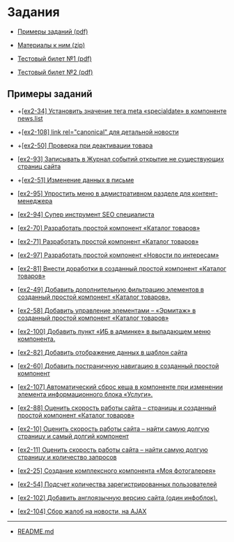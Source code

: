 # Задания

* [Примеры заданий (pdf)](http://training.1c-bitrix.ru/upload/exam_dev/pubinfo/Ex2AllType.pdf)

* [Материалы к ним (zip)](http://training.1c-bitrix.ru/upload/exam_dev/pubinfo/Ex2DemoMaterials.zip)

* [Тестовый билет №1 (pdf)](http://training.1c-bitrix.ru/upload/exam_dev/pubinfo/Ex2Demo1.pdf)

* [Тестовый билет №2 (pdf)](http://training.1c-bitrix.ru/upload/exam_dev/pubinfo/Ex2Demo2.pdf)

## Примеры заданий

* +[[ex2-34] Установить значение тега meta «specialdate» в компоненте news.list](./ex2-34.md)

* +[[ex2-108] link rel="canonical" для детальной новости](./ex2-108.md)

* +[[ex2-50] Проверка при деактивации товара](./ex2-50.md)

* [[ex2-93] Записывать в Журнал событий открытие не существующих страниц сайта](./ex2-93.md)

* +[[ex2-51] Изменение данных в письме](./ex2-51.md)

* [[ex2-95] Упростить меню в адмистративном разделе для контент-менеджера](./ex2-95.md)

* [[ex2-94] Супер инструмент SEO специалиста](./ex2-94.md)

* [[ex2-70] Разработать простой компонент «Каталог товаров»](./ex2-70.md)

* [[ex2-71] Разработать простой компонент «Каталог товаров»](./ex2-71.md)

* [[ex2-97] Разработать простой компонент «Новости по интересам»](./ex2-97.md)

* [[ex2-81] Внести доработки в созданный простой компонент «Каталог товаров»](./ex2-81.md)

* [[ex2-49] Добавить дополнительную фильтрацию элементов в созданный простой компонент «Каталог товаров».](./ex2-49.md)

* [[ex2-58] Добавить управление элементами – «Эрмитаж» в созданный простой компонент «Каталог товаров»](./ex2-58.md)

* [[ex2-100] Добавить пункт «ИБ в админке» в выпадающем меню компонента.](./ex2-100.md)

* [[ex2-82] Добавить отображение данных в шаблон сайта](./ex2-82.md)

* [[ex2-60] Добавить постраничную навигацию в созданный простой компонент](./ex2-60.md)

* [[ex2-107] Автоматический сброс кеша в компоненте при изменении элемента информационного блока «Услуги».](./ex2-107.md)

* [[ex2-88] Оценить скорость работы сайта – страницы и созданный простой компонент «Каталог товаров»](./ex2-88.md)

* [[ex2-10] Оценить скорость работы сайта – найти самую долгую страницу и самый долгий компонент](./ex2-10.md)

* [[ex2-11] Оценить скорость работы сайта – найти самую долгую страницу и количество запросов](./ex2-11.md)

* [[ex2-25] Создание комплексного компонента «Моя фотогалерея»](./ex2-25.md)

* [[ex2-54] Подсчет количества зарегистрированных пользователей](./ex2-54.md)

* [[ex2-102] Добавить англоязычную версию сайта (один инфоблок).](./ex2-102.md)

* [[ex2-104] Сбор жалоб на новости, на AJAX](./ex2-104.md)

____
* [README.md](../../README.md)